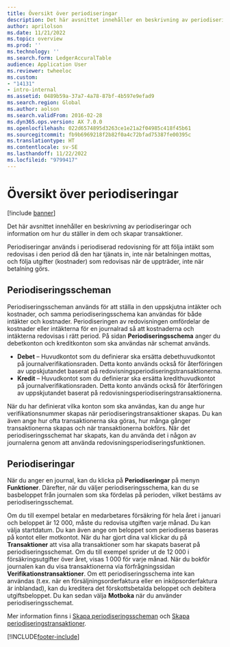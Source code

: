 ```yaml
---
title: Översikt över periodiseringar
description: Det här avsnittet innehåller en beskrivning av periodiseringar och information om hur du ställer in dem och skapar transaktioner.
author: aprilolson
ms.date: 11/21/2022
ms.topic: overview
ms.prod: ''
ms.technology: ''
ms.search.form: LedgerAccuralTable
audience: Application User
ms.reviewer: twheeloc
ms.custom:
- "14131"
- intro-internal
ms.assetid: 0489b59a-37a7-4a78-87bf-4b597e9efad9
ms.search.region: Global
ms.author: aolson
ms.search.validFrom: 2016-02-28
ms.dyn365.ops.version: AX 7.0.0
ms.openlocfilehash: 022d6574895d3263ce1e21a2f04985c418f45b61
ms.sourcegitcommit: fb9b6969218f2b82f0a4c72bfad75387fe00395c
ms.translationtype: HT
ms.contentlocale: sv-SE
ms.lasthandoff: 11/22/2022
ms.locfileid: "9799417"
---
```

# <a name="accruals-overview"></a>Översikt över periodiseringar

[!include [banner](../includes/banner.md)]

Det här avsnittet innehåller en beskrivning av periodiseringar och information om hur du ställer in dem och skapar transaktioner.

Periodiseringar används i periodiserad redovisning för att följa intäkt som redovisas i den period då den har tjänats in, inte när betalningen mottas, och följa utgifter (kostnader) som redovisas när de uppträder, inte när betalning görs.

## <a name="accrual-schemes"></a>Periodiseringsscheman
Periodiseringsscheman används för att ställa in den uppskjutna intäkter och kostnader, och samma periodiseringsschema kan användas för både intäkter och kostnader. Periodiseringen av redovisningen omfördelar de kostnader eller intäkterna för en journalrad så att kostnaderna och intäkterna redovisas i rätt period. På sidan **Periodiseringsschema** anger du debetkonton och kreditkonton som ska användas när schemat används.

-   **Debet** – Huvudkontot som du definierar ska ersätta debethuvudkontot på journalverifikationsraden. Detta konto används också för återföringen av uppskjutandet baserat på redovisningsperiodiseringstransaktionerna.
-   **Kredit** – Huvudkontot som du definierar ska ersätta kredithuvudkontot på journalverifikationsraden. Detta konto används också för återföringen av uppskjutandet baserat på redovisningsperiodiseringstransaktionerna.

När du har definierat vilka konton som ska användas, kan du ange hur verifikationsnummer skapas när periodiseringstransaktioner skapas. Du kan även ange hur ofta transaktionerna ska göras, hur många gånger transaktionerna skapas och när transaktionerna bokförs. När det periodiseringsschemat har skapats, kan du använda det i någon av journalerna genom att använda redovisningsperiodiseringsfunktionen.

## <a name="ledger-accruals"></a>Periodiseringar
När du anger en journal, kan du klicka på **Periodiseringar** på menyn **Funktioner**. Därefter, när du väljer periodiseringsschema, kan du se basbeloppet från journalen som ska fördelas på perioden, vilket bestäms av periodiseringsschemat. 

Om du till exempel betalar en medarbetares försäkring för hela året i januari och beloppet är 12 000, måste du redovisa utgiften varje månad. Du kan välja startdatum. Du kan även ange om beloppet som periodiseras baseras på kontot eller motkontot. När du har gjort dina val klickar du på **Transaktioner** att visa alla transaktioner som har skapats baserat på periodiseringsschemat. Om du till exempel sprider ut de 12 000 i försäkringsutgifter över året, visas 1 000 för varje månad. När du bokför journalen kan du visa transaktionerna via förfrågningssidan **Verifikationstransaktioner**. Om ett periodiseringsschema inte kan användas (t.ex. när en försäljningsorderfaktura eller en inköpsorderfaktura är inblandad), kan du kreditera det förskottsbetalda beloppet och debitera utgiftsbeloppet. Du kan sedan välja **Motboka** när du använder periodiseringsschemat.


Mer information finns i [Skapa periodiseringsscheman](tasks/create-accrual-schemes.md) och [Skapa periodiseringstransaktioner](tasks/create-ledger-accrual-transactions.md).


[!INCLUDE[footer-include](../../includes/footer-banner.md)]
